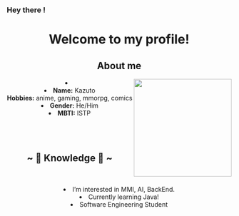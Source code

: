 ### Hey there !
<body>
  <center>
<h1 align="center">Welcome to my profile!</h1>
<div>
<h2 align="center"> About me </h2>
  <div align="center">
<img src="https://giffiles.alphacoders.com/350/35069.gif" align="right" width="219" height="219"/>
  </div>
<li>
  <li>
<b>Name:</b> Kazuto 
</li>
<b>Hobbies:</b> anime, gaming, mmorpg, comics
</li>
<li>
<b>Gender:</b> He/Him 
</li>
<li>
<b>MBTI:</b> ISTP
</li>
<div>
</li>
</li>
<br><br><br>
</div>
<div>
<h2 align="center">            ~ 📇 Knowledge 📇 ~</h2>
 <br>
<p>
  <div align="center">
  </div>
<li> I’m interested in MMI, AI, BackEnd.
<li> Currently learning Java!
 <li> Software Engineering Student
